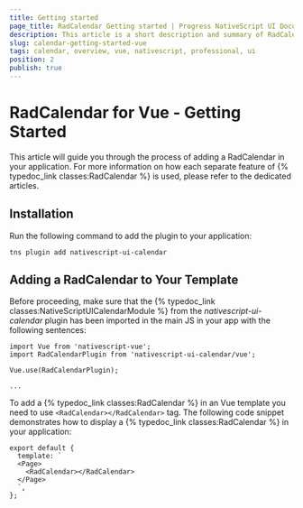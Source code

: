 ```yaml
---
title: Getting started
page_title: RadCalendar Getting started | Progress NativeScript UI Documentation
description: This article is a short description and summary of RadCalendar's features and their usage with Vue
slug: calendar-getting-started-vue
tags: calendar, overview, vue, nativescript, professional, ui
position: 2
publish: true
---
```


# RadCalendar for Vue - Getting Started
This article will guide you through the process of adding a RadCalendar in your application. For more information on how each separate feature of {% typedoc_link classes:RadCalendar %} is used, please refer to the dedicated articles.

## Installation
Run the following command to add the plugin to your application:

```
tns plugin add nativescript-ui-calendar
```

## Adding a RadCalendar to Your Template
Before proceeding, make sure that the {% typedoc_link classes:NativeScriptUICalendarModule %} from the *nativescript-ui-calendar* plugin has been imported in the main JS in your app with the following sentences:

```
import Vue from 'nativescript-vue';
import RadCalendarPlugin from 'nativescript-ui-calendar/vue';

Vue.use(RadCalendarPlugin);

...
```

To add a {% typedoc_link classes:RadCalendar %} in an Vue template you need to use `<RadCalendar></RadCalendar>` tag. The following code snippet demonstrates how to display a {% typedoc_link classes:RadCalendar %} in your application:

```
export default {
  template: `
  <Page>
    <RadCalendar></RadCalendar>
  </Page>
  `,
};
```

